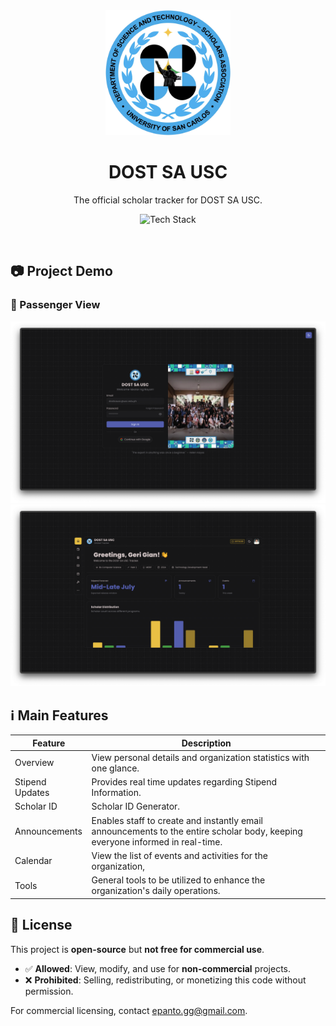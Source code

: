 <div align="center">

  <img src="/public/logo.png" alt="logo" width="200" height="auto" />
  <h1>DOST SA USC</h1>
  
  <p>
    The official scholar tracker for DOST SA USC.
  </p>

![Tech Stack](https://skills-icons.vercel.app/api/icons?i=nextjs,ts,tailwind,shadcnui,supabase,betterauth,drizzle,zustand)

</div>

<br />

## 📷 Project Demo

### 👤 Passenger View

<img src="/docs/demo1.png" alt="Demo 1" /> 
<img src="/docs/demo2.png" alt="Demo 2" />

## ℹ️ Main Features

<table align="center">
  <thead>
    <tr>
      <th align="center">Feature</th>
      <th align="center">Description</th>
    </tr>
  </thead>
  <tbody>
    <tr>
      <td>Overview</td>
      <td>View personal details and organization statistics with one glance.</td>
    </tr>
    <tr>
      <td>Stipend Updates</td>
      <td>Provides real time updates regarding Stipend Information.</td>
    </tr>
    <tr>
      <td>Scholar ID</td>
      <td>Scholar ID Generator.</td>
    </tr>
    <tr>
      <td>Announcements</td>
      <td>Enables staff to create and instantly email announcements to the entire scholar body, keeping everyone informed in real-time.</td>
    </tr>
    <tr>
      <td>Calendar</td>
      <td>View the list of events and activities for the organization,</td>
    </tr>
    <tr>
      <td>Tools</td>
      <td>General tools to be utilized to enhance the organization's daily operations.</td>
    </tr>
  </tbody>
</table>

## 📜 License

This project is **open-source** but **not free for commercial use**.

- ✅ **Allowed**: View, modify, and use for **non-commercial** projects.
- ❌ **Prohibited**: Selling, redistributing, or monetizing this code without permission.

For commercial licensing, contact epanto.gg@gmail.com.
